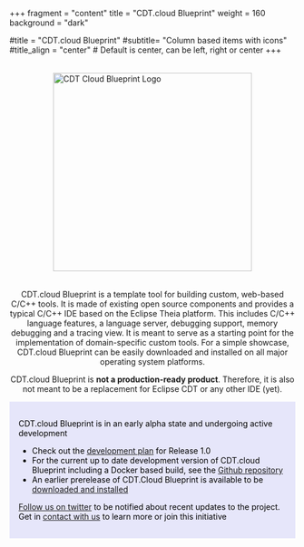 +++
fragment = "content"
title = "CDT.cloud Blueprint"
weight = 160    
background = "dark"

#title = "CDT.cloud Blueprint"
#subtitle= "Column based items with icons"
#title_align = "center" # Default is center, can be left, right or center
+++

<div style='margin: 2rem;'>
<img src="images/CDTCloudBlueprintLogo.png" alt="CDT Cloud Blueprint Logo" style="display: block; margin: auto; width: 350px;" />
</div>

<p style='text-align: center;'>
CDT.cloud Blueprint is a template tool for building custom, web-based C/C++ tools. It is made of existing open source components and provides a typical C/C++ IDE based on the Eclipse Theia platform. This includes C/C++ language features, a language server, debugging support, memory debugging and a tracing view. It is meant to serve as a starting point for the implementation of domain-specific custom tools. For a simple showcase, CDT.cloud Blueprint can be easily downloaded and installed on all major operating system platforms.
</p>
<p style='text-align: center;'>CDT.cloud Blueprint is <b>not a production-ready product</b>. Therefore, it is also not meant to be a replacement for Eclipse CDT or any other IDE (yet).</p>

<div style='background: lavender;color: black;padding: 1rem'>

CDT.cloud Blueprint is in an early alpha state and undergoing active development

* Check out the [development plan](https://github.com/eclipse-cdt-cloud/cdt-cloud-blueprint/milestone/1) for Release 1.0
* For the current up to date development version of CDT.cloud Blueprint including a Docker based build, see the [Github repository](https://github.com/eclipse-cdt-cloud/cdt-cloud-blueprint)
* An earlier prerelease of CDT.Cloud Blueprint is available to be [downloaded and installed](https://download.eclipse.org/theia/c/)

[Follow us on twitter](https://twitter.com/CdtCloud") to be notified about recent updates to the project. Get in [contact with us](/contact) to learn more or join this initiative

</div>
